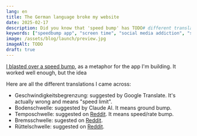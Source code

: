 ```yaml
---
lang: en
title: The German language broke my website
date: 2025-02-17
description: Did you know that 'speed bump' has TODO# different translations in German?
keywords: ["speedbump app", "screen time", "social media addiction", "startup journey", "android", "iphone", "productivity app"]
image: /assets/blog/launch/preview.jpg
imageAlt: TODO
draft: true
---
```


[I blasted over a speed bump](/en/blog/launch/), as a metaphor for the app I'm building. It worked well enough, but the idea

Here are all the different translations I came across:

* Geschwindigkeitsbegrenzung: suggested by Google Translate. It's actually wrong and means "speed limit".
* Bodenschwelle: suggested by Claude AI. It means ground bump.
* Temposchwelle: suggested on [Reddit](https://www.reddit.com/r/germany/comments/1j2gryv/comment/mfrlgf2/). It means speed/rate bump.
* Bremsschwelle: sugested on [Reddit](https://www.reddit.com/r/germany/comments/1j2gryv/comment/mfrl7jo/).
* Rüttelschwelle: suggested on [Reddit](https://www.reddit.com/r/germany/comments/1j2gryv/comment/mfrl7jo/).
